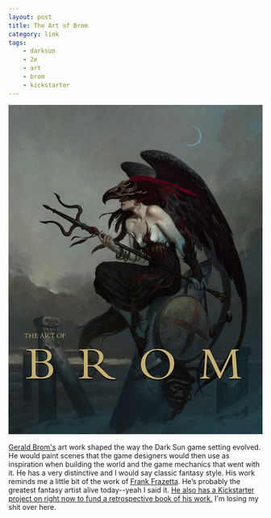 ```yaml
---
layout: post
title: The Art of Brom
category: link
tags: 
    - darksun
    - 2e
    - art
    - brom
    - kickstarter
---
```


![The art of Brom][brom-art]

[Gerald Brom's][1] art work shaped the way the Dark Sun game setting evolved. He would paint scenes that the game designers would then use as inspiration when building the world and the game mechanics that went with it. He has a very distinctive and I would say classic fantasy style. His work reminds me a little bit of the work of [Frank Frazetta][2]. He’s probably the greatest fantasy artist alive today--yeah I said it. [He also has a Kickstarter project on right now to fund a retrospective book of his work.][3] I'm losing my shit over here.

[brom-art]: /assets/img/brom.jpg
[1]: http://frankfrazetta.org/
[2]: http://www.bromart.com/
[3]: http://www.kickstarter.com/projects/596618838/the-art-of-brom
